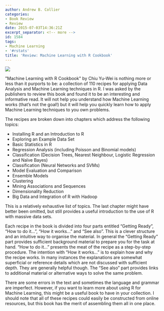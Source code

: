 ```yaml
---
author: Andrew B. Collier
categories:
- Book Review
- Review
date: 2015-07-03T14:36:21Z
excerpt_separator: <!-- more -->
id: 1584
tags:
- Machine Learning
- '#rstats'
title: 'Review: Machine Learning with R Cookbook'
---
```


<!--more-->

<img src="/img/2015/07/Machine-Learning-With-R-Cookbook.png">

"Machine Learning with R Cookbook" by Chiu Yu-Wei is nothing more or less than it purports to be: a collection of 110 recipes for applying Data Analysis and Machine Learning techniques in R. I was asked by the publishers to review this book and found it to be an interesting and informative read. It will not help you understand how Machine Learning works (that’s not the goal!) but it will help you quickly learn how to apply Machine Learning techniques to you own problems.

The recipes are broken down into chapters which address the following topics:

  * Installing R and an Introduction to R
  * Exploring an Example Data Set
  * Basic Statistics in R
  * Regression Analysis (including Poisson and Binomial models)
  * Classification (Decision Trees, Nearest Neighbour, Logistic Regression and Naïve Bayes)
  * Classification (Neural Networks and SVMs)
  * Model Evaluation and Comparison
  * Ensemble Models
  * Clustering
  * Mining Associations and Sequences
  * Dimensionality Reduction
  * Big Data and Integration of R with Hadoop

This is a relatively exhaustive list of topics. The last chapter might have better been omitted, but still provides a useful introduction to the use of R with massive data sets.

Each recipe in the book is divided into four parts entitled “Getting Ready”, “How to do it...”, “How it works...” and “See also”. This is a clever structure and an intuitive way to organise the material. In general the “Getting Ready” part provides sufficient background material to prepare you for the task at hand. “How to do it…” presents the meat of the recipe as a step-by-step procedure. The intention with “How it works...” is to explain how and why the recipe works. In many instances the explanations are somewhat superficial or reference details which are not discussed with sufficient depth. They are generally helpful though. The “See also” part provides links to additional material or alternative ways to solve the same problem.

There are some errors in the text and sometimes the language and grammar are imperfect. However, if you want to learn more about using R for Machine Learning, this might be a useful book to have in your collection. I should note that all of these recipes could easily be constructed from online resources, but this book has the merit of assembling them all in one place.
